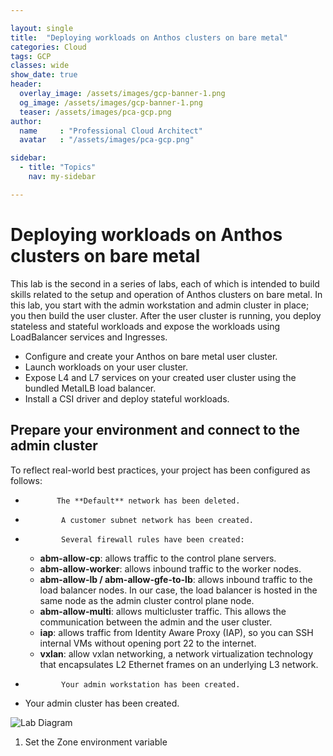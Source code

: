 ```yaml
---

layout: single
title:  "Deploying workloads on Anthos clusters on bare metal"
categories: Cloud
tags: GCP
classes: wide
show_date: true
header:
  overlay_image: /assets/images/gcp-banner-1.png
  og_image: /assets/images/gcp-banner-1.png
  teaser: /assets/images/pca-gcp.png
author:
  name     : "Professional Cloud Architect"
  avatar   : "/assets/images/pca-gcp.png"

sidebar:
  - title: "Topics"
    nav: my-sidebar

---
```

# Deploying workloads on Anthos clusters on bare metal

This lab is the second in a series of labs, each of which is intended to build skills related to the setup and operation of Anthos clusters on bare metal. In this lab, you start with the admin workstation and admin cluster in place; you then build the user cluster. After the user cluster is running, you deploy stateless and stateful workloads and expose the workloads using LoadBalancer services and Ingresses.

- Configure and create your Anthos on bare metal user cluster.
- Launch workloads on your user cluster.
- Expose L4 and L7 services on your created user cluster using the bundled MetalLB load balancer.
- Install a CSI driver and deploy stateful workloads.

## Prepare your environment and connect to the admin cluster

To reflect real-world best practices, your project has been configured as follows:    

-            The **Default** network has been deleted.        
-             A customer subnet network has been created.        
-             Several firewall rules have been created:            
  - **abm-allow-cp**: allows traffic to the control plane servers.                
  - **abm-allow-worker**: allows inbound traffic  to the worker nodes.                
  - **abm-allow-lb / abm-allow-gfe-to-lb**: allows inbound traffic to the load balancer nodes. In our case, the load balancer is hosted in the same node as the admin cluster control plane node.                
  - **abm-allow-multi**: allows multicluster traffic. This allows the communication between the admin and the user cluster.                
  - **iap**: allows traffic from Identity Aware Proxy (IAP), so you can SSH internal VMs without opening port 22 to the internet.                
  - **vxlan**: allow vxlan networking, a network virtualization technology that encapsulates L2 Ethernet frames on an underlying L3 network.                
-             Your admin workstation has been created.        
- Your admin cluster has been created.        

![Lab Diagram](https://cdn.qwiklabs.com/nXEJJSXWcP0E3uPZFr2ciNXPnzjI16PliiCk1peGwIg%3D)

1. Set the Zone environment variable

